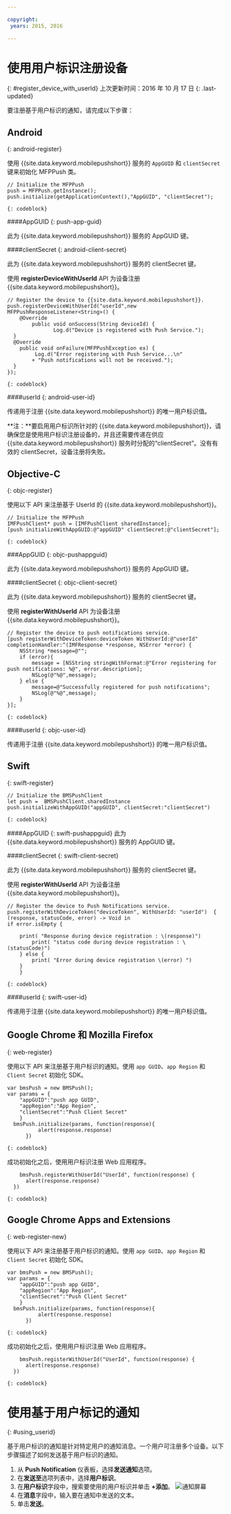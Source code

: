 ```yaml
---

copyright:
 years: 2015, 2016

---
```



# 使用用户标识注册设备
{: #register_device_with_userId}
上次更新时间：2016 年 10 月 17 日
{: .last-updated}

要注册基于用户标识的通知，请完成以下步骤：

## Android
{: android-register}

使用 {{site.data.keyword.mobilepushshort}} 服务的 `AppGUID` 和 `clientSecret` 键来初始化 MFPPush 类。
```
// Initialize the MFPPush
push = MFPPush.getInstance();
push.initialize(getApplicationContext(),"AppGUID", "clientSecret");
```
	{: codeblock}

####AppGUID
{: push-app-guid}

此为 {{site.data.keyword.mobilepushshort}} 服务的 AppGUID 键。

####clientSecret
{: android-client-secret}

此为 {{site.data.keyword.mobilepushshort}} 服务的 clientSecret 键。

使用 **registerDeviceWithUserId** API 为设备注册 {{site.data.keyword.mobilepushshort}}。
```
// Register the device to {{site.data.keyword.mobilepushshort}}.
push.registerDeviceWithUserId("userId",new MFPPushResponseListener<String>() {
    @Override
	    public void onSuccess(String deviceId) {
	           Log.d("Device is registered with Push Service.");
  }
  @Override
    public void onFailure(MFPPushException ex) {
         Log.d("Error registering with Push Service...\n"
        + "Push notifications will not be received.");
  }
});
```
	{: codeblock}

####userId
{: android-user-id}

传递用于注册 {{site.data.keyword.mobilepushshort}} 的唯一用户标识值。

**注：**要启用用户标识所针对的 {{site.data.keyword.mobilepushshort}}，请确保您是使用用户标识注册设备的，并且还需要传递在供应 {{site.data.keyword.mobilepushshort}} 服务时分配的“clientSecret”。没有有效的 clientSecret，设备注册将失败。


## Objective-C
{: objc-register}

使用以下 API 来注册基于 UserId 的 {{site.data.keyword.mobilepushshort}}。
```
// Initialize the MFPPush
IMFPushClient* push = [IMFPushClient sharedInstance];
[push initializeWithAppGUID:@"appGUID" clientSecret:@"clientSecret"]; 
```
	{: codeblock}

###AppGUID
{: objc-pushappguid}

此为 {{site.data.keyword.mobilepushshort}} 服务的 AppGUID 键。

####clientSecret
{: objc-client-secret}

此为 {{site.data.keyword.mobilepushshort}} 服务的 clientSecret 键。

使用 **registerWithUserId** API 为设备注册 {{site.data.keyword.mobilepushshort}}。
```
// Register the device to push notifications service.
[push registerWithDeviceToken:deviceToken WithUserId:@"userId" completionHandler:^(IMFResponse *response, NSError *error) {
    NSString *message=@"";
	if (error){
        message = [NSString stringWithFormat:@"Error registering for push notifications: %@", error.description];
        NSLog(@"%@",message);
    } else {
        message=@"Successfully registered for push notifications";
        NSLog(@"%@",message);
    }
}];
```
	{: codeblock}

####userId
{: objc-user-id}

传递用于注册 {{site.data.keyword.mobilepushshort}} 的唯一用户标识值。

## Swift
{: swift-register}

```
// Initialize the BMSPushClient
let push =  BMSPushClient.sharedInstance
push.initializeWithAppGUID("appGUID", clientSecret:"clientSecret")
```
	{: codeblock}

####AppGUID
{: swift-pushappguid}
此为 {{site.data.keyword.mobilepushshort}} 服务的 AppGUID 键。

####clientSecret
{: swift-client-secret}

此为 {{site.data.keyword.mobilepushshort}} 服务的 clientSecret 键。

使用 **registerWithUserId** API 为设备注册 {{site.data.keyword.mobilepushshort}}。

```
// Register the device to Push Notifications service.
push.registerWithDeviceToken("deviceToken", WithUserId: "userId")  { (response, statusCode, error) -> Void in
if error.isEmpty {

    print( "Response during device registration : \(response)")
        print( "status code during device registration : \(statusCode)")
    } else {
        print( "Error during device registration \(error) ")
    }
    }
```
	{: codeblock}

####userId
{: swift-user-id}

传递用于注册 {{site.data.keyword.mobilepushshort}} 的唯一用户标识值。

## Google Chrome 和 Mozilla Firefox
{: web-register}

使用以下 API 来注册基于用户标识的通知。使用 `app GUID`、`app Region` 和 `Client Secret` 初始化 SDK。

```
var bmsPush = new BMSPush();
var params = {
    "appGUID":"push app GUID",
    "appRegion":"App Region",
    "clientSecret":"Push Client Secret" 
    }
  bmsPush.initialize(params, function(response){
          alert(response.response)
      })
```
	{: codeblock}
  
成功初始化之后，使用用户标识注册 Web 应用程序。

```
    bmsPush.registerWithUserId("UserId", function(response) {
      alert(response.response)
  })
```
	{: codeblock}

## Google Chrome Apps and Extensions
{: web-register-new}

使用以下 API 来注册基于用户标识的通知。使用 `app GUID`、`app Region` 和 `Client Secret` 初始化 SDK。

```
var bmsPush = new BMSPush();
var params = {
    "appGUID":"push app GUID",
    "appRegion":"App Region",
    "clientSecret":"Push Client Secret" 
    }
  bmsPush.initialize(params, function(response){
          alert(response.response)
      })
```
	{: codeblock}
  
成功初始化之后，使用用户标识注册 Web 应用程序。

```
    bmsPush.registerWithUserId("UserId", function(response) {
      alert(response.response)
  })
```
	{: codeblock}

# 使用基于用户标记的通知 
{: #using_userid}


基于用户标识的通知是针对特定用户的通知消息。一个用户可注册多个设备。以下步骤描述了如何发送基于用户标识的通知。

1. 从 **Push Notification** 仪表板，选择**发送通知**选项。
1. 在**发送至**选项列表中，选择**用户标识**。
1. 在**用户标识**字段中，搜索要使用的用户标识并单击 **+添加**。
![通知屏幕](images/user_notification.jpg)
1. 在**消息**字段中，输入要在通知中发送的文本。
1. 单击**发送**。

